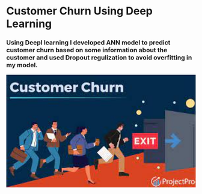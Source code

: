 # Customer Churn Using Deep Learning
### Using Deepl learning I developed ANN model to predict customer churn based on some information about the customer and  used Dropout regulization to avoid overfitting in my model.
<div style="width:100%;text-align: center; background-color:#6B1376;"> <img align=middle src="https://github.com/Abdulrahmankhaled11/Customer-Churn-Using-Deep-Learning/blob/main/image.jpeg" width="700px" height="300px">

